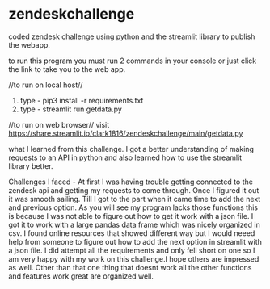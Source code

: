 # zendeskchallenge
coded zendesk challenge using python and the streamlit library to publish the webapp.

to run this program you must run 2 commands in your console or just click the link to take you to the web app.

//to run on local host//
1. type - pip3 install -r requirements.txt
2. type - streamlit run getdata.py

//to run on web browser// 
visit https://share.streamlit.io/clark1816/zendeskchallenge/main/getdata.py

what I learned from this challenge. I got a better understanding of making requests to an API in python and also learned how to use
the streamlit library better. 

Challenges I faced - At first I was having trouble getting connected to the zendesk api and getting my requests to come through. 
Once I figured it out it was smooth sailing. Till I got to the part when it came time to add the next and previous option. As you will see my program lacks those functions
this is because I was not able to figure out how to get it work with a json file. I got it to work with a large pandas data frame which was nicely organized in csv. I found online resources that showed different way but I would neeed help from someone to figure out how to add the next option in streamlit with a json file. I did attempt all the requirements and only fell short on one so I am very happy with my work on this challenge.I hope others are impressed as well. Other than that one thing that doesnt work all the other functions and features work great are organized well. 
